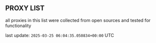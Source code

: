 ## PROXY LIST

all proxies in this list were collected from open sources and tested for functionality

last update: `2025-03-25 06:04:35.050834+00:00` UTC